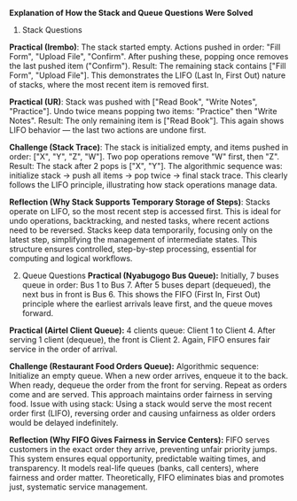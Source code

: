 **Explanation of How the Stack and Queue Questions Were Solved**

1. Stack Questions

**Practical (Irembo)**:
The stack started empty.
Actions pushed in order: "Fill Form", "Upload File", "Confirm".
After pushing these, popping once removes the last pushed item ("Confirm").
Result: The remaining stack contains ["Fill Form", "Upload File"].
This demonstrates the LIFO (Last In, First Out) nature of stacks, where the most recent item is removed first.

**Practical (UR)**:
Stack was pushed with ["Read Book", "Write Notes", "Practice"].
Undo twice means popping two items: "Practice" then "Write Notes".
Result: The only remaining item is ["Read Book"].
This again shows LIFO behavior — the last two actions are undone first.

**Challenge (Stack Trace)**:
The stack is initialized empty, and items pushed in order: ["X", "Y", "Z", "W"].
Two pop operations remove "W" first, then "Z".
Result: The stack after 2 pops is ["X", "Y"].
The algorithmic sequence was: initialize stack → push all items → pop twice → final stack trace.
This clearly follows the LIFO principle, illustrating how stack operations manage data.

**Reflection (Why Stack Supports Temporary Storage of Steps)**:
Stacks operate on LIFO, so the most recent step is accessed first.
This is ideal for undo operations, backtracking, and nested tasks, where recent actions need to be reversed.
Stacks keep data temporarily, focusing only on the latest step, simplifying the management of intermediate states.
This structure ensures controlled, step-by-step processing, essential for computing and logical workflows.

2. Queue Questions
**Practical (Nyabugogo Bus Queue):**
Initially, 7 buses queue in order: Bus 1 to Bus 7.
After 5 buses depart (dequeued), the next bus in front is Bus 6.
This shows the FIFO (First In, First Out) principle where the earliest arrivals leave first, and the queue moves forward.

**Practical (Airtel Client Queue):**
4 clients queue: Client 1 to Client 4.
After serving 1 client (dequeue), the front is Client 2.
Again, FIFO ensures fair service in the order of arrival.

**Challenge (Restaurant Food Orders Queue):**
Algorithmic sequence:
Initialize an empty queue.
When a new order arrives, enqueue it to the back.
When ready, dequeue the order from the front for serving.
Repeat as orders come and are served.
This approach maintains order fairness in serving food.
Issue with using stack: Using a stack would serve the most recent order first (LIFO), reversing order and causing unfairness as older orders would be delayed indefinitely.

**Reflection (Why FIFO Gives Fairness in Service Centers):**
FIFO serves customers in the exact order they arrive, preventing unfair priority jumps.
This system ensures equal opportunity, predictable waiting times, and transparency.
It models real-life queues (banks, call centers), where fairness and order matter.
Theoretically, FIFO eliminates bias and promotes just, systematic service management.

